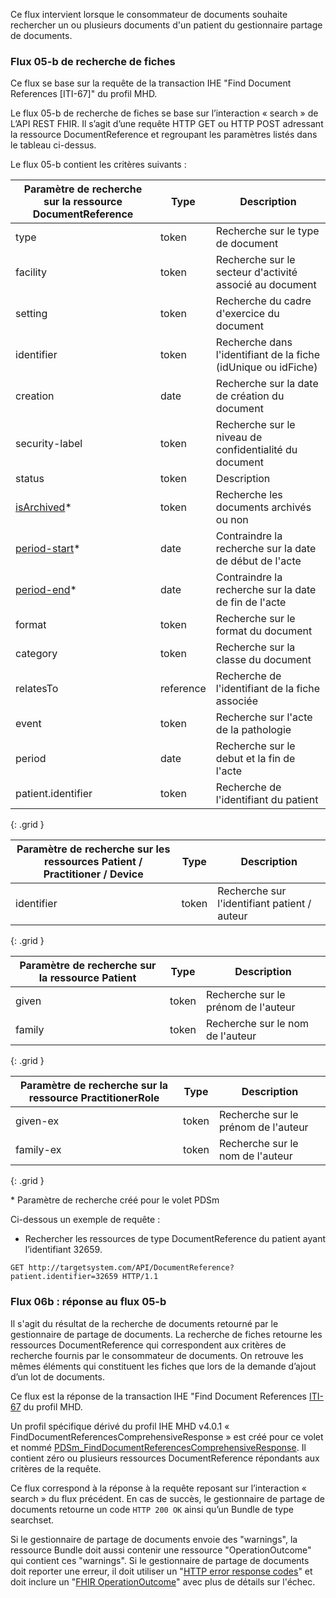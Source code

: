 Ce flux intervient lorsque le consommateur de documents souhaite rechercher un ou plusieurs documents d'un patient du gestionnaire partage de documents.

### Flux 05-b de recherche de fiches

Ce flux se base sur la requête de la transaction IHE "Find Document References [ITI-67]" du profil MHD.

Le flux 05-b de recherche de fiches se base sur l’interaction « search » de L’API REST FHIR. Il s’agit d’une requête HTTP GET ou HTTP POST adressant la ressource DocumentReference et regroupant les paramètres listés dans le tableau ci-dessus.

Le flux 05-b contient les critères suivants :
<!-- Rajouter les liens vers les searchparam custom -->
<!-- Mettre une colonne critère de recherche FHIR avec la description à côté, enlever le mapping fonctionnel -->
| Paramètre de recherche sur la ressource DocumentReference | Type | Description |
| ----- | ----- | ----- |
| type | token | Recherche sur le type de document |
| facility | token | Recherche sur le secteur d'activité associé au document |
| setting  | token | Recherche du cadre d'exercice du document |
| identifier | token | Recherche dans l'identifiant de la fiche (idUnique ou idFiche) |
| creation | date | Recherche sur la date de création du document |
| security-label | token | Recherche sur le niveau de confidentialité du document |
| status | token | Description | 
| [isArchived](SearchParameter-PDSm-isArchived.html)* | token | Recherche les documents archivés ou non |
| [period-start](SearchParameter-PDSm-DocumentReference-period-start.html)* | date | Contraindre la recherche sur la date de début de l'acte |
| [period-end](SearchParameter-PDSm-DocumentReference-period-end.html)* | date |  Contraindre la recherche sur la date de fin de l'acte |
| format | token | Recherche sur le format du document |
| category | token | Recherche sur la classe du document |
| relatesTo | reference | Recherche de l'identifiant de la fiche associée |
| event | token | Recherche sur l'acte de la pathologie |
| period | date | Recherche sur le debut et la fin de l'acte |
| patient.identifier | token | Recherche de l'identifiant du patient |
{: .grid }

| Paramètre de recherche sur les ressources Patient / Practitioner / Device | Type | Description |
| ----- | ----- | ----- |
| identifier | token | Recherche sur l'identifiant patient / auteur |
{: .grid }

| Paramètre de recherche sur la ressource Patient | Type | Description |
| ----- | ----- | ----- |
| given | token | Recherche sur le prénom de l'auteur |
| family | token | Recherche sur le nom de l'auteur |
{: .grid }

| Paramètre de recherche sur la ressource PractitionerRole | Type | Description |
| ----- | ----- | ----- |
| given-ex | token | Recherche sur le prénom de l'auteur |
| family-ex | token | Recherche sur le nom de l'auteur |
{: .grid }

\* Paramètre de recherche créé pour le volet PDSm

Ci-dessous un exemple de requête :

* Rechercher les ressources de type DocumentReference du patient ayant l’identifiant 32659.
```
GET http://targetsystem.com/API/DocumentReference?patient.identifier=32659 HTTP/1.1
```

### Flux 06b : réponse au flux 05-b
Il s'agit du résultat de la recherche de documents retourné par le gestionnaire de partage de documents. La recherche de fiches retourne les ressources DocumentReference qui correspondent aux critères de recherche fournis par le consommateur de documents. On retrouve les mêmes éléments qui constituent les fiches que lors de la demande d’ajout d’un lot de documents. 

Ce flux est la réponse de la transaction IHE "Find Document References [ITI-67](https://profiles.ihe.net/ITI/MHD/ITI-67.html) du profil MHD.

Un profil spécifique dérivé du profil IHE MHD v4.0.1 « FindDocumentReferencesComprehensiveResponse » est créé pour ce volet et nommé [PDSm_FindDocumentReferencesComprehensiveResponse](StructureDefinition-pdsmfinddocumentreferencescomprehensiveresponse.html). Il contient zéro ou plusieurs ressources DocumentReference répondants aux critères de la requête.

Ce flux correspond à la réponse à la requête reposant sur l’interaction « search » du flux précédent.
En cas de succès, le gestionnaire de partage de documents retourne un code `HTTP 200 OK` ainsi qu’un Bundle de type searchset.


Si le gestionnaire de partage de documents envoie des "warnings", la ressource Bundle doit aussi contenir une ressource "OperationOutcome" qui contient ces "warnings".
Si le gestionnaire de partage de documents doit reporter une erreur, il doit utiliser un "[HTTP error response codes](http://hl7.org/fhir/R4/http.html)" et doit inclure un "[FHIR OperationOutcome](http://hl7.org/fhir/R4/operationoutcome.html)" avec plus de détails sur l'échec.
